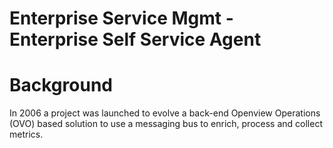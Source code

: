 # Enterprise Service Mgmt - Enterprise Self Service Agent

# Background
In 2006 a project was launched to evolve a back-end Openview Operations (OVO) based solution to use a messaging bus to enrich, process and collect metrics.
